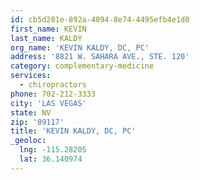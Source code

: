```yaml
---
id: cb5d281e-892a-4094-8e74-4495efb4e1d0
first_name: KEVIN
last_name: KALDY
org_name: 'KEVIN KALDY, DC, PC'
address: '8821 W. SAHARA AVE., STE. 120'
category: complementary-medicine
services:
  - chiropractors
phone: 702-212-3333
city: 'LAS VEGAS'
state: NV
zip: '89117'
title: 'KEVIN KALDY, DC, PC'
_geoloc:
  lng: -115.28205
  lat: 36.140974
---
```

